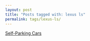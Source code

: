 ```yaml
---
layout: post
title: "Posts tagged with: lexus ls"
permalink: tags/lexus-ls/
---
```

[Self-Parking Cars](/2011/08/self-parking-cars)
